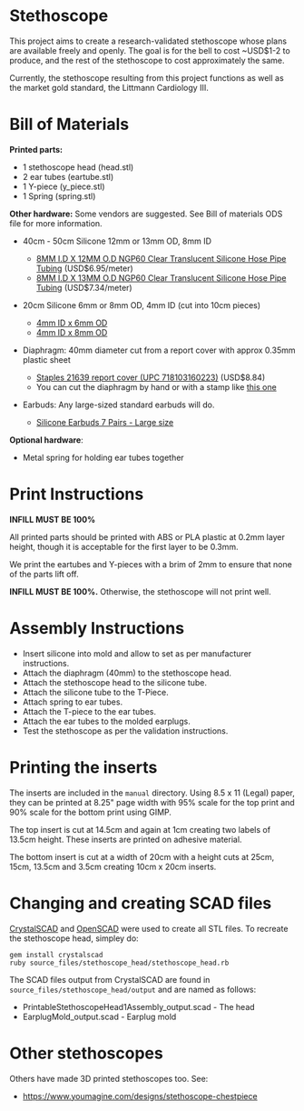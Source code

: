 Stethoscope
===========

This project aims to create a research-validated stethoscope whose plans are 
available freely and openly. The goal is for the bell to cost ~USD$1-2 to produce, 
and the rest of the stethoscope to cost approximately the same.

Currently, the stethoscope resulting from this project functions as well as the 
market gold standard, the Littmann Cardiology III.


Bill of Materials
=================

**Printed parts:**
* 1 stethoscope head (head.stl)
* 2 ear tubes (eartube.stl)
* 1 Y-piece (y_piece.stl)
* 1 Spring (spring.stl)

**Other hardware:**
Some vendors are suggested. See Bill of materials ODS file for more information.
* 40cm - 50cm Silicone 12mm or 13mm OD, 8mm ID
  * [8MM I.D X 12MM O.D NGP60 Clear Translucent Silicone Hose Pipe Tubing](http://www.advancedfluidsolutions.co.uk/8mm-id-x-12mm-od-clear-transulcent-silicone-hose-pipe-tubing-2480-p.asp) (USD$6.95/meter)
  * [8MM I.D X 13MM O.D NGP60 Clear Translucent Silicone Hose Pipe Tubing](https://www.advancedfluidsolutions.co.uk/8mm-id-x-13mm-od-clear-transulcent-silicone-hose-pipe-tubing-2482-p.asp) (USD$7.34/meter)

* 20cm Silicone 6mm or 8mm OD, 4mm ID (cut into 10cm pieces)
  * [4mm ID x 6mm OD](https://www.advancedfluidsolutions.co.uk/4mm-id-x-6mm-od-clear-transulcent-silicone-hose-pipe-tubing-2450-p.asp)
  * [4mm ID x 8mm OD](https://www.advancedfluidsolutions.co.uk/4mm-id-x-8mm-od-clear-transulcent-silicone-hose-pipe-tubing-2454-p.asp)

* Diaphragm: 40mm diameter cut from a report cover with approx 0.35mm plastic sheet
  * [Staples 21639 report cover (UPC 718103160223)](http://www.staples.ca/en/Staples-Swing-Lock-Report-Cover-Clear-with-Black-Spine-5-Pack/product_780953_2-CA_1_20001) (USD$8.84)
  * You can cut the diaphragm by hand or with a stamp like [this one](https://www.amazon.ca/Karujimu-ki-jumbo-craft-circle-CN45004/dp/B001CBY41W)

* Earbuds: Any large-sized standard earbuds will do.
  * [Silicone Earbuds 7 Pairs - Large size](https://www.amazon.ca/gp/product/B006VELFJY)
 
**Optional hardware**:
* Metal spring for holding ear tubes together



Print Instructions
==================
**INFILL MUST BE 100%**

All printed parts should be printed with ABS or PLA plastic at 0.2mm layer height, 
though it is acceptable for the first layer to be 0.3mm.

We print the eartubes and Y-pieces with a brim of 2mm to ensure that none of the 
parts lift off.

**INFILL MUST BE 100%.** Otherwise, the stethoscope will not print well.


Assembly Instructions
=====================

* Insert silicone into mold and allow to set as per manufacturer instructions.
* Attach the diaphragm (40mm) to the stethoscope head.
* Attach the stethoscope head to the silicone tube.
* Attach the silicone tube to the T-Piece.
* Attach spring to ear tubes.
* Attach the T-piece to the ear tubes.
* Attach the ear tubes to the molded earplugs.
* Test the stethoscope as per the validation instructions.

Printing the inserts
====================
The inserts are included in the `manual` directory. Using 8.5 x 11 (Legal) paper,
they can be printed at 8.25" page width with 95% scale for the top print and 
90% scale for the bottom print using GIMP.

The top insert is cut at 14.5cm and again at 1cm creating two labels of 13.5cm height.
These inserts are printed on adhesive material.

The bottom insert is cut at a width of 20cm with a height cuts at 25cm, 15cm, 
13.5cm and 3.5cm creating 10cm x 20cm inserts.


Changing and creating SCAD files
================================

[CrystalSCAD](https://github.com/Joaz/CrystalScad) and [OpenSCAD](http://www.openscad.org/) 
were used to create all STL files. To recreate the stethoscope head, simpley do:

``` shell
gem install crystalscad
ruby source_files/stethoscope_head/stethoscope_head.rb
```
The SCAD files output from CrystalSCAD are found in `source_files/stethoscope_head/output` and are named as follows:
* PrintableStethoscopeHead1Assembly_output.scad - The head
* EarplugMold_output.scad - Earplug mold


Other stethoscopes
==================
Others have made 3D printed stethoscopes too. See:
* https://www.youmagine.com/designs/stethoscope-chestpiece

